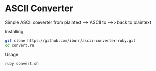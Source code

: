 # ASCII Converter

Simple ASCII converter from plaintext --> ASCII to -->> back to plaintext

Installing
```sh
git clone https://github.com/iburr/ascii-converter-ruby.git
cd convert.ru
```
Usage
```sh
ruby convert.sh
```
